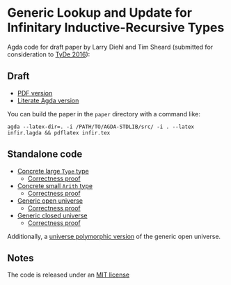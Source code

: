 Generic Lookup and Update for Infinitary Inductive-Recursive Types
==================================================================

Agda code for draft paper by Larry Diehl and Tim Sheard (submitted for consideration to [TyDe 2016](http://conf.researchr.org/track/icfp-2016/tyde-2016-papers)):

Draft
---------------

* [PDF version](http://www.larrytheliquid.com/drafts/infir.pdf)
* [Literate Agda version](paper/infir.tex)

You can build the paper in the `paper` directory with a command like:

`agda --latex-dir=. -i /PATH/TO/AGDA-STDLIB/src/ -i . --latex infir.lagda && pdflatex infir.tex`


Standalone code
---------------

* [Concrete large `Type` type](src/Infir/ConcreteLarge.agda)
  * [Correctness proof](src/Infir/ConcreteLarge.agda#L82-L115)
* [Concrete small `Arith` type](src/Infir/ConcreteSmall.agda)
  * [Correctness proof](src/Infir/ConcreteSmall.agda#L122-L155)
* [Generic open universe](src/Infir/GenericOpen.agda)
  * [Correctness proof](src/Infir/GenericOpen.agda#L160-L222)
* [Generic closed universe](src/Infir/GenericClosed.agda)
  * [Correctness proof](src/Infir/GenericOpen.agda#L196-L270)

Additionally, a [universe polymorphic version](src/Infir/GenericOpenHier.agda) of the generic open universe.

Notes
-----

The code is released under an [MIT license](src/LICENSE)
